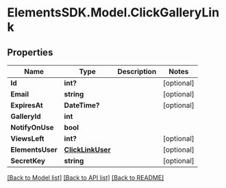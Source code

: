 # ElementsSDK.Model.ClickGalleryLink

## Properties

Name | Type | Description | Notes
------------ | ------------- | ------------- | -------------
**Id** | **int?** |  | [optional] 
**Email** | **string** |  | [optional] 
**ExpiresAt** | **DateTime?** |  | [optional] 
**GalleryId** | **int** |  | 
**NotifyOnUse** | **bool** |  | 
**ViewsLeft** | **int?** |  | [optional] 
**ElementsUser** | [**ClickLinkUser**](ClickLinkUser.md) |  | [optional] 
**SecretKey** | **string** |  | [optional] 

[[Back to Model list]](../README.md#documentation-for-models) [[Back to API list]](../README.md#documentation-for-api-endpoints) [[Back to README]](../README.md)

